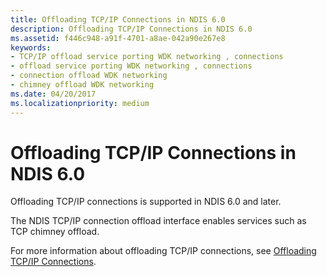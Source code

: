 ```yaml
---
title: Offloading TCP/IP Connections in NDIS 6.0
description: Offloading TCP/IP Connections in NDIS 6.0
ms.assetid: f446c948-a91f-4701-a8ae-042a90e267e8
keywords:
- TCP/IP offload service porting WDK networking , connections
- offload service porting WDK networking , connections
- connection offload WDK networking
- chimney offload WDK networking
ms.date: 04/20/2017
ms.localizationpriority: medium
---
```


# Offloading TCP/IP Connections in NDIS 6.0





Offloading TCP/IP connections is supported in NDIS 6.0 and later.

The NDIS TCP/IP connection offload interface enables services such as TCP chimney offload.

For more information about offloading TCP/IP connections, see [Offloading TCP/IP Connections](offloading-tcp-ip-connections.md).

 

 






